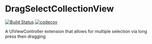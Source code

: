 # DragSelectCollectionView

[![Build Status](https://travis-ci.org/haskelash/DragSelectCollectionView.svg?branch=master)](https://travis-ci.org/haskelash/DragSelectCollectionView) [![codecov](https://codecov.io/gh/haskelash/DragSelectCollectionView/branch/master/graph/badge.svg)](https://codecov.io/gh/haskelash/DragSelectCollectionView)

A UIViewController extension that allows for multiple selection via long press then dragging
